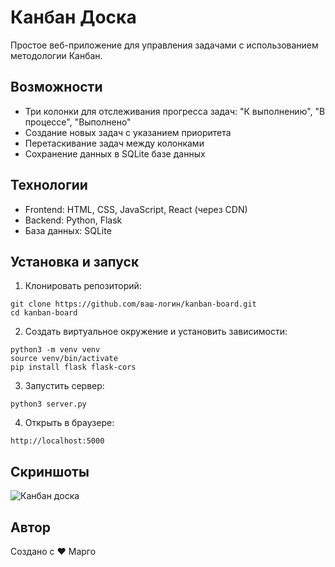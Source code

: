 # Канбан Доска

Простое веб-приложение для управления задачами с использованием методологии Канбан.

## Возможности

- Три колонки для отслеживания прогресса задач: "К выполнению", "В процессе", "Выполнено"
- Создание новых задач с указанием приоритета
- Перетаскивание задач между колонками
- Сохранение данных в SQLite базе данных

## Технологии

- Frontend: HTML, CSS, JavaScript, React (через CDN)
- Backend: Python, Flask
- База данных: SQLite

## Установка и запуск

1. Клонировать репозиторий:
```
git clone https://github.com/ваш-логин/kanban-board.git
cd kanban-board
```

2. Создать виртуальное окружение и установить зависимости:
```
python3 -m venv venv
source venv/bin/activate
pip install flask flask-cors
```

3. Запустить сервер:
```
python3 server.py
```

4. Открыть в браузере:
```
http://localhost:5000
```

## Скриншоты

![Канбан доска](https://via.placeholder.com/800x400?text=Канбан+Доска)

## Автор

Создано с ❤️ Марго 